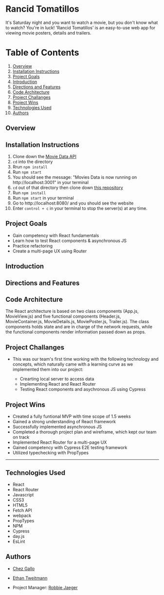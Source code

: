 # Rancid Tomatillos

It's Saturday night and you want to watch a movie, but you don't know what to watch? You're in luck! 'Rancid Tomatillos' is an easy-to-use web app for viewing movie posters, details and trailers.

# Table of Contents

1. [Overview](#overview)
2. [Installation Instructions](#installationInstructions)
3. [Project Goals](#projectGoals)
4. [Introduction](#introduction)
5. [Directions and Features](#directions)
6. [Code Architecture](#codeArchitecture)
7. [Project Challanges](#projectChallanges)
8. [Project Wins](#projectWins)
9. [Technologies Used](#techUsed)
10. [Authors](#authors)

## Overview <a name="overview"></a>

## Installation Instructions <a name="installationInstructions"></a>

1. Clone down the [Movie Data API](https://github.com/cagallo/movies-data-api)
2. `cd` into the directory
3. Rrun `npm install`
4. Run `npm start`
5. You should see the message: "Movies Data is now running on http://localhost:3001" in your terminal  
6. `cd` out of that directory then clone down [this repository](https://github.com/cagallo/overlook-hotel)
7. Run `npm install`
8. Run `npm start` in your terminal
9. Go to http://localhost:8080/ and you should see the website
10. Enter `control + c` in your terminal to stop the server(s) at any time.

## Project Goals <a name="projectGoals"></a>

- Gain competency with React fundamentals
- Learn how to test React components & asynchronous JS
- Practice refactoring
- Create a multi-page UX using Router

## Introduction <a name="introduction"></a>

## Directions and Features <a name="directions"></a>

## Code Architecture <a name="codeArchitecture"></a>

The React architecture is based on two class components (App.js, MovieView.js) and five functional components (Header.js, MovieContainer.js, MovieDetails.js, MoviePoster.js, Trailer.js). The class components holds state and are in charge of the network requests, while the functional components render information passed down as props.

## Project Challanges <a name="projectChallanges"></a>

- This was our team's first time working with the following technology and concepts, which naturally came with a learning curve as we implemented them into our project:

    - Crearting local server to access data 
    - Implementing React and React Router
    - Testing React components and asychronous JS using Cypress

## Project Wins <a name="projectWins"></a>

- Created a fully funtional MVP with time scope of 1.5 weeks
- Gained a strong understanding of React framework 
- Successfully implemented asynchronous JS
- Completed a thorough project plan and wireframe, which kept our team on track 
- Implemented React Router for a multi-page UX
- Gained competency with Cypress E2E testing framework
- Utilized typechecking with PropTypes

---------------------------------------
## Technologies Used <a name="techUsed"></a>

- React
- React Router
- Javascript
- CSS3
- HTML5
- Fetch API
- webpack
- PropTypes
- NPM
- Cypress
- day.js
- EsLint 

## Authors <a name="authors"></a>

- [Chez Gallo](https://github.com/cagallo)
- [Ethan Tweitmann](https://github.com/ectweitmann)

- Project Manager: [Robbie Jaeger](https://github.com/robbiejaeger)

